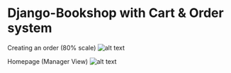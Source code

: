 # Django-Bookshop with Cart & Order system


Creating an order (80% scale)
![alt text](корзина.png "Cart -> Order")​

Homepage (Manager View)
![alt text](главная.png "Homepage")​
